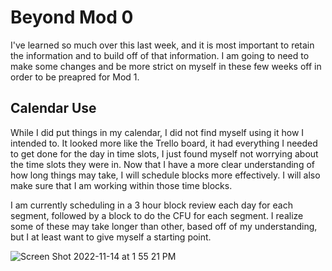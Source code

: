 # Beyond Mod 0

I've learned so much over this last week, and it is most important to retain the information and to build off of that information. I am going to need to make some changes and be more strict on myself in these few weeks off in order to be preapred for Mod 1.

## Calendar Use

While I did put things in my calendar, I did not find myself using it how I intended to. It looked more like the Trello board, it had everything I needed to get done for the day in time slots, I just found myself not worrying about the time slots they were in. Now that I have a more clear understanding of how long things may take, I will schedule blocks more effectively. I will also make sure that I am working within those time blocks.

I am currently scheduling in a 3 hour block review each day for each segment, followed by a block to do the CFU for each segment. I realize some of these may take longer than other, based off of my understanding, but I at least want to give myself a starting point.

![Screen Shot 2022-11-14 at 1 55 21 PM](https://user-images.githubusercontent.com/116417370/201754315-05f665c0-2ffa-46f9-a65b-a0e721c5058e.png)